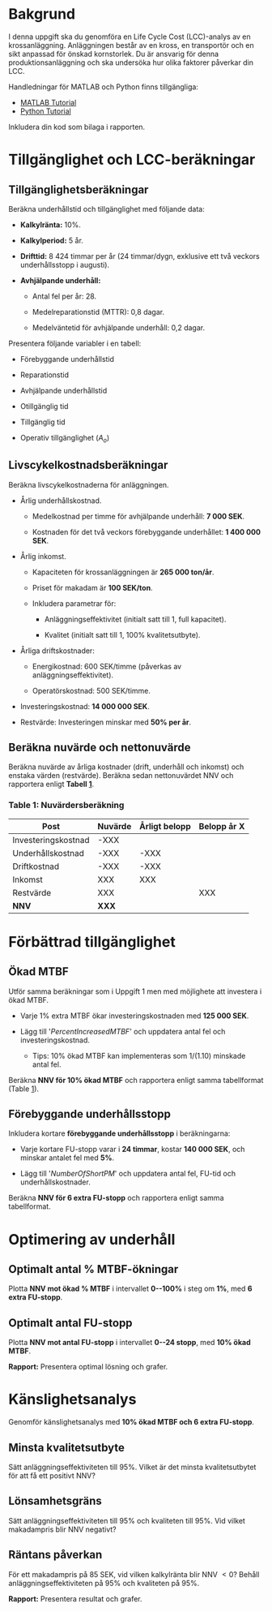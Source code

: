 Bakgrund
========

I denna uppgift ska du genomföra en Life Cycle Cost (LCC)-analys av en
krossanläggning. Anläggningen består av en kross, en transportör och en
sikt anpassad för önskad kornstorlek. Du är ansvarig för denna
produktionsanläggning och ska undersöka hur olika faktorer påverkar din
LCC.

Handledningar för MATLAB och Python finns tillgängliga:
- [MATLAB Tutorial](../MATLAB/Maintenance_Cost_Analysis_MATLAB.md)  
- [Python Tutorial](../Python/Maintenance_Cost_Analysis_Python.md) 

Inkludera din kod som bilaga i rapporten.

Tillgänglighet och LCC-beräkningar
==================================

Tillgänglighetsberäkningar
--------------------------

Beräkna underhållstid och tillgänglighet med följande data:

-   **Kalkylränta:** 10%.

-   **Kalkylperiod:** 5 år.

-   **Drifttid:** 8 424 timmar per år (24 timmar/dygn, exklusive ett två
    veckors underhållsstopp i augusti).

-   **Avhjälpande underhåll:**

    -   Antal fel per år: 28.

    -   Medelreparationstid (MTTR): 0,8 dagar.

    -   Medelväntetid för avhjälpande underhåll: 0,2 dagar.

Presentera följande variabler i en tabell:

-   Förebyggande underhållstid

-   Reparationstid

-   Avhjälpande underhållstid

-   Otillgänglig tid

-   Tillgänglig tid

-   Operativ tillgänglighet ($A_o$)

Livscykelkostnadsberäkningar
----------------------------

Beräkna livscykelkostnaderna för anläggningen.

-   Årlig underhållskostnad.

    -   Medelkostnad per timme för avhjälpande underhåll: **7 000 SEK**.

    -   Kostnaden för det två veckors förebyggande underhållet: **1 400
        000 SEK**.

-   Årlig inkomst.

    -   Kapaciteten för krossanläggningen är **265 000 ton/år**.

    -   Priset för makadam är **100 SEK/ton**.

    -   Inkludera parametrar för:

        -   Anläggningseffektivitet (initialt satt till 1, full
            kapacitet).

        -   Kvalitet (initialt satt till 1, 100% kvalitetsutbyte).

-   Årliga driftskostnader:

    -   Energikostnad: 600 SEK/timme (påverkas av
        anläggningseffektivitet).

    -   Operatörskostnad: 500 SEK/timme.

-   Investeringskostnad: **14 000 000 SEK**.

-   Restvärde: Investeringen minskar med **50% per år**.

Beräkna nuvärde och nettonuvärde
--------------------------------

Beräkna nuvärde av årliga kostnader (drift, underhåll och inkomst) och
enstaka värden (restvärde). Beräkna sedan nettonuvärdet NNV och
rapportera enligt **Tabell [1](#NPVtable)**.

### **Table 1: Nuvärdersberäkning** <a id="NPVtable"></a>

| **Post**         | **Nuvärde**      | **Årligt belopp**  | **Belopp år X**      |
|------------------|------------------|--------------------|----------------------|
| Investeringskostnad | -XXX             |                    |                   |
| Underhållskostnad   | -XXX             | -XXX               |                   |
| Driftkostnad     | -XXX             | -XXX               |                      |
| Inkomst          | XXX              | XXX                |                      |
| Restvärde        | XXX              |                    |  XXX                 |
| **NNV**          | **XXX**          |                    |                      |



Förbättrad tillgänglighet
=========================

Ökad MTBF
---------

Utför samma beräkningar som i Uppgift 1 men med möjlighete att investera
i ökad MTBF.

-   Varje 1% extra MTBF ökar investeringskostnaden med **125 000 SEK**.

-   Lägg till '*PercentIncreasedMTBF*' och uppdatera antal fel och
    investeringskostnad.

    -   Tips: 10% ökad MTBF kan implementeras som 1/(1.10) minskade
        antal fel.

Beräkna **NNV för 10% ökad MTBF** och rapportera enligt samma
tabellformat (Table [1](#NPVtable)).

Förebyggande underhållsstopp
----------------------------

Inkludera kortare **förebyggande underhållsstopp** i beräkningarna:

-   Varje kortare FU-stopp varar i **24 timmar**, kostar **140 000
    SEK**, och minskar antalet fel med **5%**.

-   Lägg till '*NumberOfShortPM*' och uppdatera antal fel, FU-tid och
    underhållskostnader.

Beräkna **NNV för 6 extra FU-stopp** och rapportera enligt samma
tabellformat.

Optimering av underhåll
=======================

Optimalt antal % MTBF-ökningar
------------------------------

Plotta **NNV mot ökad % MTBF** i intervallet **0--100%** i steg om
**1%**, med **6 extra FU-stopp**.

Optimalt antal FU-stopp
-----------------------

Plotta **NNV mot antal FU-stopp** i intervallet **0--24 stopp**, med
**10% ökad MTBF**.

**Rapport:** Presentera optimal lösning och grafer.

Känslighetsanalys
=================

Genomför känslighetsanalys med **10% ökad MTBF och 6 extra FU-stopp**.

Minsta kvalitetsutbyte
----------------------

Sätt anläggningseffektiviteten till 95%. Vilket är det minsta
kvalitetsutbytet för att få ett positivt NNV?

Lönsamhetsgräns
---------------

Sätt anläggningseffektiviteten till 95% och kvaliteten till 95%. Vid
vilket makadampris blir NNV negativt?

Räntans påverkan
----------------

För ett makadampris på 85 SEK, vid vilken kalkylränta blir NNV $<0$?
Behåll anläggningseffektiviteten på 95% och kvaliteten på 95%.

**Rapport:** Presentera resultat och grafer.
